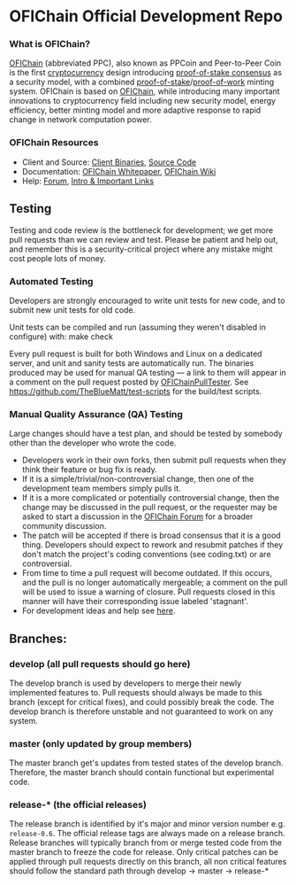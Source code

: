
OFIChain Official Development Repo
==================================





### What is OFIChain?
[OFIChain](https://OFIChain.net) (abbreviated PPC), also known as PPCoin and Peer-to-Peer Coin is the first [cryptocurrency](https://en.wikipedia.org/wiki/Cryptocurrency) design introducing [proof-of-stake consensus](https://OFIChain.net/assets/paper/OFIChain-paper.pdf) as a security model, with a combined [proof-of-stake](https://OFIChain.net/assets/paper/OFIChain-paper.pdf)/[proof-of-work](https://en.wikipedia.org/wiki/Proof-of-work_system) minting system. OFIChain is based on [OFIChain](https://OFIChain.org), while introducing many important innovations to cryptocurrency field including new security model, energy efficiency, better minting model and more adaptive response to rapid change in network computation power.

### OFIChain Resources
* Client and Source:
[Client Binaries](https://OFIChain.net/download),
[Source Code](https://github.com/OFIChain/OFIChain)
* Documentation: [OFIChain Whitepaper](https://OFIChain.net/whitepaper),
[OFIChain Wiki](https://github.com/OFIChain/OFIChain/wiki)
* Help: 
[Forum](https://talk.OFIChain.net),
[Intro & Important Links](https://talk.OFIChain.net/t/what-is-OFIChain-intro-important-links/2889)

Testing
-------

Testing and code review is the bottleneck for development; we get more pull
requests than we can review and test. Please be patient and help out, and
remember this is a security-critical project where any mistake might cost people
lots of money.

### Automated Testing

Developers are strongly encouraged to write unit tests for new code, and to
submit new unit tests for old code.

Unit tests can be compiled and run (assuming they weren't disabled in configure) with:
  make check

Every pull request is built for both Windows and Linux on a dedicated server,
and unit and sanity tests are automatically run. The binaries produced may be
used for manual QA testing — a link to them will appear in a comment on the
pull request posted by [OFIChainPullTester](https://github.com/OFIChainPullTester). See https://github.com/TheBlueMatt/test-scripts
for the build/test scripts.

### Manual Quality Assurance (QA) Testing

Large changes should have a test plan, and should be tested by somebody other
than the developer who wrote the code.

* Developers work in their own forks, then submit pull requests when they think their feature or bug fix is ready.
* If it is a simple/trivial/non-controversial change, then one of the development team members simply pulls it.
* If it is a more complicated or potentially controversial change, then the change may be discussed in the pull request, or the requester may be asked to start a discussion in the [OFIChain Forum](https://talk.OFIChain.net) for a broader community discussion. 
* The patch will be accepted if there is broad consensus that it is a good thing. Developers should expect to rework and resubmit patches if they don't match the project's coding conventions (see coding.txt) or are controversial.
* From time to time a pull request will become outdated. If this occurs, and the pull is no longer automatically mergeable; a comment on the pull will be used to issue a warning of closure.  Pull requests closed in this manner will have their corresponding issue labeled 'stagnant'.
* For development ideas and help see [here](https://talk.OFIChain.net/c/protocol).

## Branches:

### develop (all pull requests should go here)
The develop branch is used by developers to merge their newly implemented features to.
Pull requests should always be made to this branch (except for critical fixes), and could possibly break the code.
The develop branch is therefore unstable and not guaranteed to work on any system.

### master (only updated by group members)
The master branch get's updates from tested states of the develop branch.
Therefore, the master branch should contain functional but experimental code.

### release-* (the official releases)
The release branch is identified by it's major and minor version number e.g. `release-0.6`.
The official release tags are always made on a release branch.
Release branches will typically branch from or merge tested code from the master branch to freeze the code for release.
Only critical patches can be applied through pull requests directly on this branch, all non critical features should follow the standard path through develop -> master -> release-*
